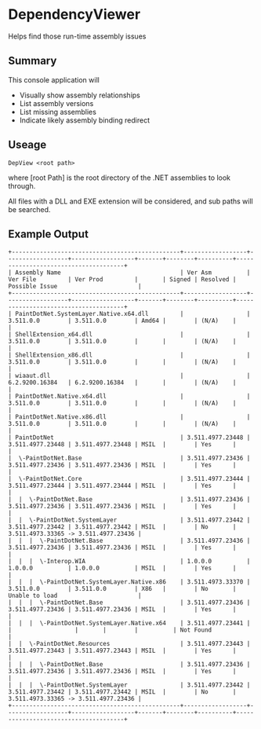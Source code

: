 # DependencyViewer

Helps find those run-time assembly issues

## Summary

This console application will
 - Visually show assembly relationships
 - List assembly versions
 - List missing assemblies
 - Indicate likely assembly binding redirect
 
## Useage

    DepView <root path>
where [root Path] is the root directory of the .NET assemblies to look through.
  
All files with a DLL and EXE extension will be considered, and sub paths will be searched.
    
## Example Output

	+------------------------------------------------+------------------+------------------+------------------+-------+--------+----------+--------------------------------------+
	| Assembly Name                                  | Ver Asm          | Ver File         | Ver Prod         |       | Signed | Resolved | Possible Issue                       |
	+------------------------------------------------+------------------+------------------+------------------+-------+--------+----------+--------------------------------------+
	| PaintDotNet.SystemLayer.Native.x64.dll         |                  | 3.511.0.0        | 3.511.0.0        | Amd64 |        | (N/A)    |                                      |
	| ShellExtension_x64.dll                         |                  | 3.511.0.0        | 3.511.0.0        |       |        | (N/A)    |                                      |
	| ShellExtension_x86.dll                         |                  | 3.511.0.0        | 3.511.0.0        |       |        | (N/A)    |                                      |
	| wiaaut.dll                                     |                  | 6.2.9200.16384   | 6.2.9200.16384   |       |        | (N/A)    |                                      |
	| PaintDotNet.Native.x64.dll                     |                  | 3.511.0.0        | 3.511.0.0        |       |        | (N/A)    |                                      |
	| PaintDotNet.Native.x86.dll                     |                  | 3.511.0.0        | 3.511.0.0        |       |        | (N/A)    |                                      |
	| PaintDotNet                                    | 3.511.4977.23448 | 3.511.4977.23448 | 3.511.4977.23448 | MSIL  |        | Yes      |                                      |
	|  \-PaintDotNet.Base                            | 3.511.4977.23436 | 3.511.4977.23436 | 3.511.4977.23436 | MSIL  |        | Yes      |                                      |
	|  \-PaintDotNet.Core                            | 3.511.4977.23444 | 3.511.4977.23444 | 3.511.4977.23444 | MSIL  |        | Yes      |                                      |
	|  |  \-PaintDotNet.Base                         | 3.511.4977.23436 | 3.511.4977.23436 | 3.511.4977.23436 | MSIL  |        | Yes      |                                      |
	|  |  \-PaintDotNet.SystemLayer                  | 3.511.4977.23442 | 3.511.4977.23442 | 3.511.4977.23442 | MSIL  |        | No       | 3.511.4973.33365 -> 3.511.4977.23436 |
	|  |  |  \-PaintDotNet.Base                      | 3.511.4977.23436 | 3.511.4977.23436 | 3.511.4977.23436 | MSIL  |        | Yes      |                                      |
	|  |  |  \-Interop.WIA                           | 1.0.0.0          | 1.0.0.0          | 1.0.0.0          | MSIL  |        | Yes      |                                      |
	|  |  |  \-PaintDotNet.SystemLayer.Native.x86    | 3.511.4973.33370 | 3.511.0.0        | 3.511.0.0        | X86   |        | No       | Unable to load                       |
	|  |  |  \-PaintDotNet.Base                      | 3.511.4977.23436 | 3.511.4977.23436 | 3.511.4977.23436 | MSIL  |        | Yes      |                                      |
	|  |  |  \-PaintDotNet.SystemLayer.Native.x64    | 3.511.4977.23441 |                  |                  |       |        |          | Not Found                            |
	|  |  \-PaintDotNet.Resources                    | 3.511.4977.23443 | 3.511.4977.23443 | 3.511.4977.23443 | MSIL  |        | Yes      |                                      |
	|  |  |  \-PaintDotNet.Base                      | 3.511.4977.23436 | 3.511.4977.23436 | 3.511.4977.23436 | MSIL  |        | Yes      |                                      |
	|  |  |  \-PaintDotNet.SystemLayer               | 3.511.4977.23442 | 3.511.4977.23442 | 3.511.4977.23442 | MSIL  |        | No       | 3.511.4973.33365 -> 3.511.4977.23436 |
	+------------------------------------------------+------------------+------------------+------------------+-------+--------+----------+--------------------------------------+
